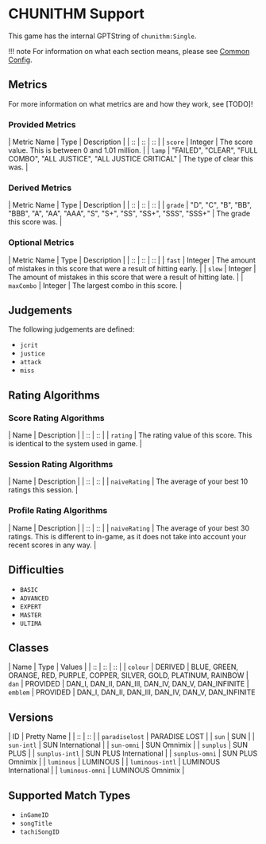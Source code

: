 # CHUNITHM Support

This game has the internal GPTString of `chunithm:Single`.

!!! note
	For information on what each section means, please see [Common Config](../common-config/index.md).

## Metrics

For more information on what metrics are and how they work, see [TODO]!

### Provided Metrics

| Metric Name | Type | Description |
| :: | :: | :: |
| `score` | Integer | The score value. This is between 0 and 1.01 million. |
| `lamp` | "FAILED", "CLEAR", "FULL COMBO", "ALL JUSTICE", "ALL JUSTICE CRITICAL" | The type of clear this was. |

### Derived Metrics

| Metric Name | Type | Description |
| :: | :: | :: |
| `grade` | "D", "C", "B", "BB", "BBB", "A", "AA", "AAA", "S", "S+", "SS", "SS+", "SSS", "SSS+" | The grade this score was. |

### Optional Metrics

| Metric Name | Type | Description |
| :: | :: | :: |
| `fast` | Integer | The amount of mistakes in this score that were a result of hitting early. |
| `slow` | Integer | The amount of mistakes in this score that were a result of hitting late. |
| `maxCombo` | Integer | The largest combo in this score. |

## Judgements

The following judgements are defined:

- `jcrit`
- `justice`
- `attack`
- `miss`

## Rating Algorithms

### Score Rating Algorithms

| Name | Description |
| :: | :: |
| `rating` | The rating value of this score. This is identical to the system used in game. |

### Session Rating Algorithms

| Name | Description |
| :: | :: |
| `naiveRating` | The average of your best 10 ratings this session. |

### Profile Rating Algorithms

| Name | Description |
| :: | :: |
| `naiveRating` | The average of your best 30 ratings. This is different to in-game, as it does not take into account your recent scores in any way. |

## Difficulties

- `BASIC`
- `ADVANCED`
- `EXPERT`
- `MASTER`
- `ULTIMA`

## Classes

| Name | Type | Values |
| :: | :: | :: |
| `colour` | DERIVED | BLUE, GREEN, ORANGE, RED, PURPLE, COPPER, SILVER, GOLD, PLATINUM, RAINBOW
| `dan` | PROVIDED | DAN_I, DAN_II, DAN_III, DAN_IV, DAN_V, DAN_INFINITE
| `emblem` | PROVIDED | DAN_I, DAN_II, DAN_III, DAN_IV, DAN_V, DAN_INFINITE

## Versions

| ID | Pretty Name |
| :: | :: |
| `paradiselost` | PARADISE LOST |
| `sun` | SUN |
| `sun-intl` | SUN International |
| `sun-omni` | SUN Omnimix |
| `sunplus` | SUN PLUS |
| `sunplus-intl` | SUN PLUS International |
| `sunplus-omni` | SUN PLUS Omnimix |
| `luminous` | LUMINOUS |
| `luminous-intl` | LUMINOUS International |
| `luminous-omni` | LUMINOUS Omnimix |

## Supported Match Types

- `inGameID`
- `songTitle`
- `tachiSongID`

